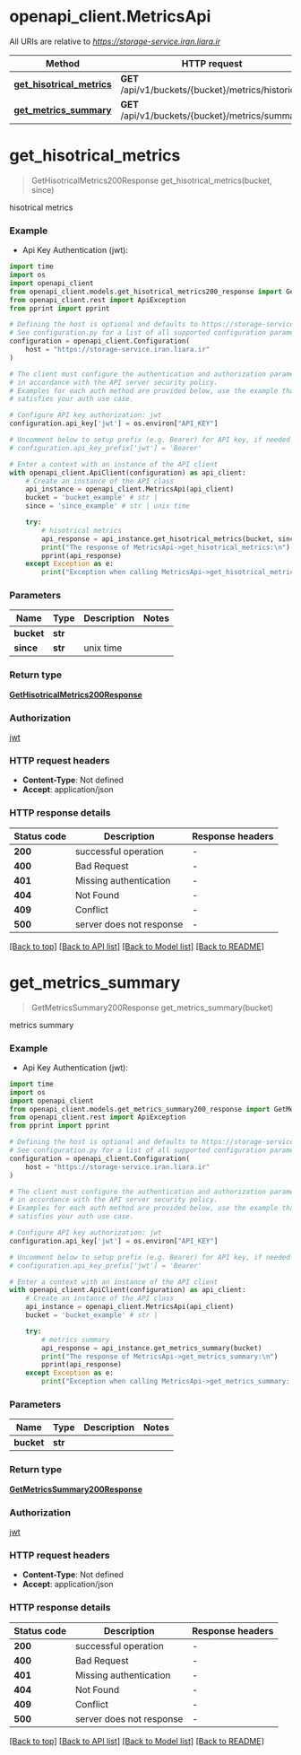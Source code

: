 # openapi_client.MetricsApi

All URIs are relative to *https://storage-service.iran.liara.ir*

Method | HTTP request | Description
------------- | ------------- | -------------
[**get_hisotrical_metrics**](MetricsApi.md#get_hisotrical_metrics) | **GET** /api/v1/buckets/{bucket}/metrics/historical | hisotrical metrics
[**get_metrics_summary**](MetricsApi.md#get_metrics_summary) | **GET** /api/v1/buckets/{bucket}/metrics/summary | metrics summary


# **get_hisotrical_metrics**
> GetHisotricalMetrics200Response get_hisotrical_metrics(bucket, since)

hisotrical metrics

### Example

* Api Key Authentication (jwt):
```python
import time
import os
import openapi_client
from openapi_client.models.get_hisotrical_metrics200_response import GetHisotricalMetrics200Response
from openapi_client.rest import ApiException
from pprint import pprint

# Defining the host is optional and defaults to https://storage-service.iran.liara.ir
# See configuration.py for a list of all supported configuration parameters.
configuration = openapi_client.Configuration(
    host = "https://storage-service.iran.liara.ir"
)

# The client must configure the authentication and authorization parameters
# in accordance with the API server security policy.
# Examples for each auth method are provided below, use the example that
# satisfies your auth use case.

# Configure API key authorization: jwt
configuration.api_key['jwt'] = os.environ["API_KEY"]

# Uncomment below to setup prefix (e.g. Bearer) for API key, if needed
# configuration.api_key_prefix['jwt'] = 'Bearer'

# Enter a context with an instance of the API client
with openapi_client.ApiClient(configuration) as api_client:
    # Create an instance of the API class
    api_instance = openapi_client.MetricsApi(api_client)
    bucket = 'bucket_example' # str | 
    since = 'since_example' # str | unix time

    try:
        # hisotrical metrics
        api_response = api_instance.get_hisotrical_metrics(bucket, since)
        print("The response of MetricsApi->get_hisotrical_metrics:\n")
        pprint(api_response)
    except Exception as e:
        print("Exception when calling MetricsApi->get_hisotrical_metrics: %s\n" % e)
```



### Parameters

Name | Type | Description  | Notes
------------- | ------------- | ------------- | -------------
 **bucket** | **str**|  | 
 **since** | **str**| unix time | 

### Return type

[**GetHisotricalMetrics200Response**](GetHisotricalMetrics200Response.md)

### Authorization

[jwt](../README.md#jwt)

### HTTP request headers

 - **Content-Type**: Not defined
 - **Accept**: application/json

### HTTP response details
| Status code | Description | Response headers |
|-------------|-------------|------------------|
**200** | successful operation |  -  |
**400** | Bad Request |  -  |
**401** | Missing authentication |  -  |
**404** | Not Found |  -  |
**409** | Conflict |  -  |
**500** | server does not response |  -  |

[[Back to top]](#) [[Back to API list]](../README.md#documentation-for-api-endpoints) [[Back to Model list]](../README.md#documentation-for-models) [[Back to README]](../README.md)

# **get_metrics_summary**
> GetMetricsSummary200Response get_metrics_summary(bucket)

metrics summary

### Example

* Api Key Authentication (jwt):
```python
import time
import os
import openapi_client
from openapi_client.models.get_metrics_summary200_response import GetMetricsSummary200Response
from openapi_client.rest import ApiException
from pprint import pprint

# Defining the host is optional and defaults to https://storage-service.iran.liara.ir
# See configuration.py for a list of all supported configuration parameters.
configuration = openapi_client.Configuration(
    host = "https://storage-service.iran.liara.ir"
)

# The client must configure the authentication and authorization parameters
# in accordance with the API server security policy.
# Examples for each auth method are provided below, use the example that
# satisfies your auth use case.

# Configure API key authorization: jwt
configuration.api_key['jwt'] = os.environ["API_KEY"]

# Uncomment below to setup prefix (e.g. Bearer) for API key, if needed
# configuration.api_key_prefix['jwt'] = 'Bearer'

# Enter a context with an instance of the API client
with openapi_client.ApiClient(configuration) as api_client:
    # Create an instance of the API class
    api_instance = openapi_client.MetricsApi(api_client)
    bucket = 'bucket_example' # str | 

    try:
        # metrics summary
        api_response = api_instance.get_metrics_summary(bucket)
        print("The response of MetricsApi->get_metrics_summary:\n")
        pprint(api_response)
    except Exception as e:
        print("Exception when calling MetricsApi->get_metrics_summary: %s\n" % e)
```



### Parameters

Name | Type | Description  | Notes
------------- | ------------- | ------------- | -------------
 **bucket** | **str**|  | 

### Return type

[**GetMetricsSummary200Response**](GetMetricsSummary200Response.md)

### Authorization

[jwt](../README.md#jwt)

### HTTP request headers

 - **Content-Type**: Not defined
 - **Accept**: application/json

### HTTP response details
| Status code | Description | Response headers |
|-------------|-------------|------------------|
**200** | successful operation |  -  |
**400** | Bad Request |  -  |
**401** | Missing authentication |  -  |
**404** | Not Found |  -  |
**409** | Conflict |  -  |
**500** | server does not response |  -  |

[[Back to top]](#) [[Back to API list]](../README.md#documentation-for-api-endpoints) [[Back to Model list]](../README.md#documentation-for-models) [[Back to README]](../README.md)

